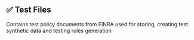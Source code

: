 ## ✅ Test Files

Contains test policy documents from FINRA used for storing, creating test synthetic data and testing rules generation
